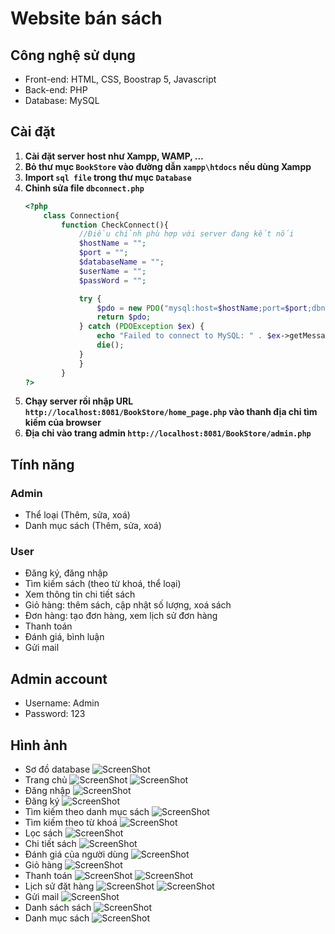# Website bán sách
## Công nghệ sử dụng
- Front-end: HTML, CSS, Boostrap 5, Javascript
- Back-end: PHP
- Database: MySQL
## Cài đặt
1. **Cài đặt server host như Xampp, WAMP, ...**
2. **Bỏ thư mục `BookStore` vào đường dẫn `xampp\htdocs` nếu dùng Xampp**
2. **Import `sql file` trong thư mục `Database`**
3. **Chỉnh sửa file `dbconnect.php`**
    ```php
    <?php 
        class Connection{
            function CheckConnect(){
                //Điều chỉnh phù hợp với server đang kết nối
                $hostName = "";
                $port = "";
                $databaseName = "";
                $userName = "";
                $passWord = "";

                try {
                    $pdo = new PDO("mysql:host=$hostName;port=$port;dbname=$databaseName", $userName, $passWord);
                    return $pdo;
                } catch (PDOException $ex) {
                    echo "Failed to connect to MySQL: " . $ex->getMessage();
                    die();
                }
                }
            }
    ?>
    ```
4. **Chạy server rồi nhập URL `http://localhost:8081/BookStore/home_page.php` vào thanh địa chỉ tìm kiếm của browser**
5. **Địa chỉ vào trang admin `http://localhost:8081/BookStore/admin.php`**
## Tính năng
### Admin
- Thể loại (Thêm, sửa, xoá)
- Danh mục sách (Thêm, sửa, xoá)
### User
- Đăng ký, đăng nhập
- Tìm kiếm sách (theo từ khoá, thể loại)
- Xem thông tin chi tiết sách
- Giỏ hàng: thêm sách, cập nhật số lượng, xoá sách
- Đơn hàng: tạo đơn hàng, xem lịch sử đơn hàng
- Thanh toán
- Đánh giá, bình luận
- Gửi mail
## Admin account
- Username: Admin
- Password: 123
## Hình ảnh
- Sơ đồ database
![ScreenShot](screenshot/Screenshot%202024-08-11%20220140.png)
- Trang chủ
![ScreenShot](screenshot/Screenshot%202024-08-11%20202447.png)
![ScreenShot](screenshot/Screenshot%202024-08-11%20205052.png)
- Đăng nhập
![ScreenShot](screenshot/Screenshot%202024-08-11%20205242.png)
- Đăng ký
![ScreenShot](screenshot/Screenshot%202024-08-11%20205256.png)
- Tìm kiếm theo danh mục sách
![ScreenShot](screenshot/Screenshot%202024-08-11%20205724.png)
- Tìm kiếm theo từ khoá
![ScreenShot](screenshot/Screenshot%202024-08-11%20205759.png)
- Lọc sách
![ScreenShot](screenshot/Screenshot%202024-08-11%20205836.png)
- Chi tiết sách
![ScreenShot](screenshot/Screenshot%202024-08-11%20205935.png)
- Đánh giá của người dùng
![ScreenShot](screenshot/Screenshot%202024-08-11%20205948.png)
- Giỏ hàng
![ScreenShot](screenshot/Screenshot%202024-08-11%20210009.png)
- Thanh toán
![ScreenShot](screenshot/Screenshot%202024-08-11%20210025.png)
![ScreenShot](screenshot/Screenshot%202024-08-11%20210116.png)
- Lịch sử đặt hàng
![ScreenShot](screenshot/Screenshot%202024-08-11%20210136.png)
![ScreenShot](screenshot/Screenshot%202024-08-11%20210150.png)
- Gửi mail
![ScreenShot](screenshot/Screenshot%202024-08-11%20210207.png)
- Danh sách sách
![ScreenShot](screenshot/Screenshot%202024-08-11%20212831.png)
- Danh mục sách
![ScreenShot](screenshot/Screenshot%202024-08-11%20212844.png)